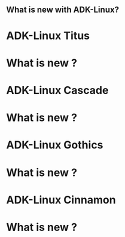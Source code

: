 ## What is new with ADK-Linux?


ADK-Linux Titus
===============
# What is new ?


ADK-Linux Cascade
=================
# What is new ?


ADK-Linux Gothics
=================
# What is new ?


ADK-Linux Cinnamon
==================
# What is new ?